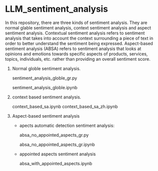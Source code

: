 # LLM_sentiment_analysis

In this repository, there are three kinds of sentiment analysis. They are normal glable sentiment analysis, context sentiment analysis and aspect sentiment analysis. Contextual sentiment analysis refers to sentiment analysis that takes into account the context surrounding a piece of text in order to better understand the sentiment being expressed. Aspect-based sentiment analysis (ABSA) refers to sentiment analysis that looks at opinions and emotions towards specific aspects of products, services, topics, individuals, etc. rather than providing an overall sentiment score. 


1. Normal globle sentiment analysis.

    sentiment_analysis_globle_gr.py

    sentiment_analysis_globle.ipynb
    

2. context based sentiment analysis.
    
    context_based_sa.ipynb
    context_based_sa_zh.ipynb


3. Aspect-based sentiment analysis 

    * apects automatic detection sentiment analysis:

        absa_no_appointed_aspects_gr.py
        
        absa_no_appointed_aspects_gr.ipynb
    
    * appointed aspects sentiment analysis

        absa_with_appointed_aspects.ipynb 




